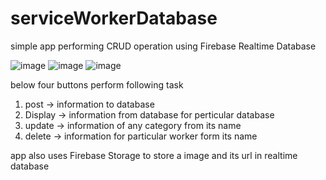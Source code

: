 # serviceWorkerDatabase
simple app performing CRUD operation using Firebase Realtime Database 



![image](https://user-images.githubusercontent.com/102247811/212531249-840bd28e-d1e8-4864-893f-feb824f226d4.png)    ![image](https://user-images.githubusercontent.com/102247811/212531251-03f2b1c5-473d-4f17-bd4e-b0e2afc148b5.png)       ![image](https://user-images.githubusercontent.com/102247811/212531256-c4461484-2b98-4481-85cc-b99ab3797d52.png)





 below four buttons perform following task 
1. post 
    -> information to database 
2. Display 
    -> information from database for perticular database
3. update
    -> information of any category from its name
4. delete 
    -> information for particular worker form its name
    
    
    
    
app also uses Firebase Storage to store a image and its url in realtime database
    



